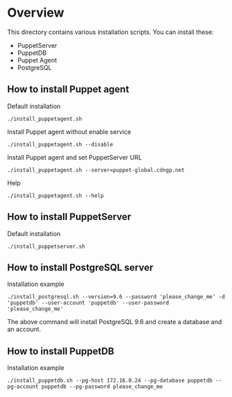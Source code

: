 # Overview

This directory contains various installation scripts.
You can install these:

- PuppetServer
- PuppetDB
- Puppet Agent
- PostgreSQL

## How to install Puppet agent

Default installation
```
./install_puppetagent.sh
```

Install Puppet agent without enable service
```
./install_puppetagent.sh --disable
```

Install Puppet agent and set PuppetServer URL
```
./install_puppetagent.sh --server=puppet-global.cdngp.net
```

Help
```
./install_puppetagent.sh --help
```

## How to install PuppetServer

Default installation
```
./install_puppetserver.sh
```

## How to install PostgreSQL server

Installation example
```
./install_postgresql.sh --version=9.6 --password 'please_change_me' -d 'puppetdb' --user-account 'puppetdb' --user-password 'please_change_me'
```
The above command will install PostgreSQL 9.6 and create a database and an account.

## How to install PuppetDB
Installation example
```
./install_puppetdb.sh --pg-host 172.16.0.24 --pg-database puppetdb --pg-account puppetdb --pg-password please_change_me

```
